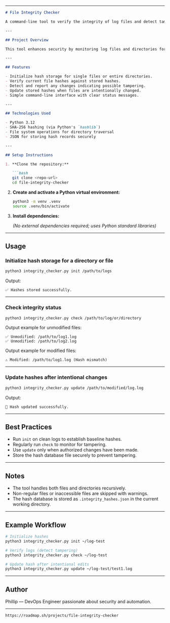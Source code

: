 
---

````markdown
# File Integrity Checker

A command-line tool to verify the integrity of log files and detect tampering by using SHA-256 cryptographic hashing.

---

## Project Overview

This tool enhances security by monitoring log files and directories for unauthorized changes. It supports initialization of a hash database, verification of file integrity, and updating stored hashes after legitimate modifications.

---

## Features

- Initialize hash storage for single files or entire directories.
- Verify current file hashes against stored hashes.
- Detect and report any changes indicating possible tampering.
- Update stored hashes when files are intentionally changed.
- Simple command-line interface with clear status messages.

---

## Technologies Used

- Python 3.12
- SHA-256 hashing (via Python's `hashlib`)
- File system operations for directory traversal
- JSON for storing hash records securely

---

## Setup Instructions

1. **Clone the repository:**

   ```bash
   git clone <repo-url>
   cd file-integrity-checker
````

2. **Create and activate a Python virtual environment:**

   ```bash
   python3 -m venv .venv
   source .venv/bin/activate
   ```

3. **Install dependencies:**

   *(No external dependencies required; uses Python standard libraries)*

---

## Usage

### Initialize hash storage for a directory or file

```bash
python3 integrity_checker.py init /path/to/logs
```

Output:

```
✅ Hashes stored successfully.
```

---

### Check integrity status

```bash
python3 integrity_checker.py check /path/to/log/or/directory
```

Output example for unmodified files:

```
✅ Unmodified: /path/to/log1.log
✅ Unmodified: /path/to/log2.log
```

Output example for modified files:

```
⚠️ Modified: /path/to/log1.log (Hash mismatch)
```

---

### Update hashes after intentional changes

```bash
python3 integrity_checker.py update /path/to/modified/log.log
```

Output:

```
🔄 Hash updated successfully.
```

---

## Best Practices

* Run `init` on clean logs to establish baseline hashes.
* Regularly run `check` to monitor for tampering.
* Use `update` only when authorized changes have been made.
* Store the hash database file securely to prevent tampering.

---

## Notes

* The tool handles both files and directories recursively.
* Non-regular files or inaccessible files are skipped with warnings.
* The hash database is stored as `.integrity_hashes.json` in the current working directory.

---

## Example Workflow

```bash
# Initialize hashes
python3 integrity_checker.py init ~/log-test

# Verify logs (detect tampering)
python3 integrity_checker.py check ~/log-test

# Update hash after intentional edits
python3 integrity_checker.py update ~/log-test/test1.log
```

---

## Author

Phillip — DevOps Engineer passionate about security and automation.

---

```
https://roadmap.sh/projects/file-integrity-checker
```
